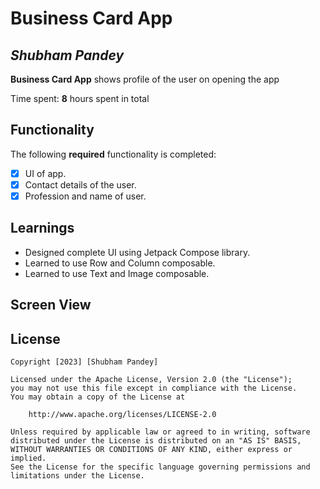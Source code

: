 # Business Card App

## *Shubham Pandey*

**Business Card App** shows profile of the user on opening the app

Time spent: **8** hours spent in total

## Functionality

The following **required** functionality is completed:

* [x] UI of app.
* [x] Contact details of the user.
* [x] Profession and name of user.

## Learnings

* Designed complete UI using Jetpack Compose library.
* Learned to use Row and Column composable.
* Learned to use Text and Image composable.

## Screen View



## License

    Copyright [2023] [Shubham Pandey]

    Licensed under the Apache License, Version 2.0 (the "License");
    you may not use this file except in compliance with the License.
    You may obtain a copy of the License at

        http://www.apache.org/licenses/LICENSE-2.0

    Unless required by applicable law or agreed to in writing, software
    distributed under the License is distributed on an "AS IS" BASIS,
    WITHOUT WARRANTIES OR CONDITIONS OF ANY KIND, either express or implied.
    See the License for the specific language governing permissions and
    limitations under the License.

